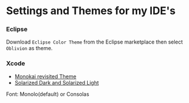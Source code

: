 # Settings and Themes for my IDE's

### Eclipse
Download `Eclipse Color Theme` from the Eclipse marketplace then select `Oblivion` as theme.

### Xcode
* [Monokai revisited Theme](https://github.com/b0ti/xcode-monokai-revisited) 
* [Solarized Dark and Solarized Light](https://github.com/hdoria/xcode-themes)

Font: Monolo(default) or Consolas

